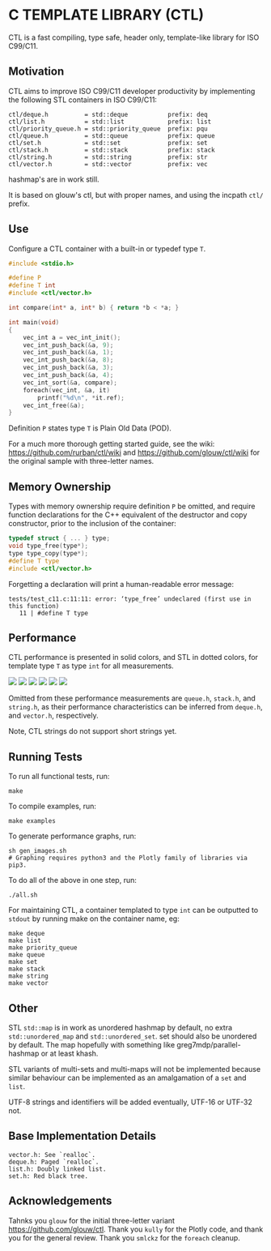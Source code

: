 # C TEMPLATE LIBRARY (CTL)

CTL is a fast compiling, type safe, header only, template-like library for ISO C99/C11.

## Motivation

CTL aims to improve ISO C99/C11 developer productivity by implementing the following
STL containers in ISO C99/C11:

```
ctl/deque.h          = std::deque           prefix: deq
ctl/list.h           = std::list            prefix: list
ctl/priority_queue.h = std::priority_queue  prefix: pqu
ctl/queue.h          = std::queue           prefix: queue
ctl/set.h            = std::set             prefix: set
ctl/stack.h          = std::stack           prefix: stack
ctl/string.h         = std::string          prefix: str
ctl/vector.h         = std::vector          prefix: vec
```
hashmap's are in work still.

It is based on glouw's ctl, but with proper names, and using the incpath `ctl/` prefix.

## Use

Configure a CTL container with a built-in or typedef type `T`.

```C
#include <stdio.h>

#define P
#define T int
#include <ctl/vector.h>

int compare(int* a, int* b) { return *b < *a; }

int main(void)
{
    vec_int a = vec_int_init();
    vec_int_push_back(&a, 9);
    vec_int_push_back(&a, 1);
    vec_int_push_back(&a, 8);
    vec_int_push_back(&a, 3);
    vec_int_push_back(&a, 4);
    vec_int_sort(&a, compare);
    foreach(vec_int, &a, it)
        printf("%d\n", *it.ref);
    vec_int_free(&a);
}
```

Definition `P` states type `T` is Plain Old Data (POD).

For a much more thorough getting started guide,
see the wiki: https://github.com/rurban/ctl/wiki and
https://github.com/glouw/ctl/wiki for the original sample with three-letter names.

## Memory Ownership

Types with memory ownership require definition `P` be omitted, and require
function declarations for the C++ equivalent of the destructor and copy constructor,
prior to the inclusion of the container:

```C
typedef struct { ... } type;
void type_free(type*);
type type_copy(type*);
#define T type
#include <ctl/vector.h>
```

Forgetting a declaration will print a human-readable error message:

```shell
tests/test_c11.c:11:11: error: ‘type_free’ undeclared (first use in this function)
   11 | #define T type
```

## Performance

CTL performance is presented in solid colors, and STL in dotted colors,
for template type `T` as type `int` for all measurements.

![](images/vec.log.png)
![](images/lst.log.png)
![](images/deq.log.png)
![](images/set.log.png)
![](images/pqu.log.png)
![](images/compile.log.png)

Omitted from these performance measurements are `queue.h`, `stack.h`, and `string.h`,
as their performance characteristics can be inferred from `deque.h`, and `vector.h`,
respectively.

Note, CTL strings do not support short strings yet.

## Running Tests

To run all functional tests, run:

```shell
make
```

To compile examples, run:

```shell
make examples
```

To generate performance graphs, run:

```shell
sh gen_images.sh
# Graphing requires python3 and the Plotly family of libraries via pip3.
```

To do all of the above in one step, run:

```shell
./all.sh
```

For maintaining CTL, a container templated to type `int` can be
outputted to `stdout` by running make on the container name, eg:

```shell
make deque
make list
make priority_queue
make queue
make set
make stack
make string
make vector
```

## Other

STL `std::map` is in work as unordered hashmap by default, no extra `std::unordered_map`
and `std::unordered_set`. set should also be unordered by default.
The map hopefully with something like greg7mdp/parallel-hashmap or at least
khash.

STL variants of multi-sets and multi-maps will not be implemented because
similar behaviour can be implemented as an amalgamation of a `set` and `list`.

UTF-8 strings and identifiers will be added eventually, UTF-16 or UTF-32 not.

## Base Implementation Details

    vector.h: See `realloc`.
    deque.h: Paged `realloc`.
    list.h: Doubly linked list.
    set.h: Red black tree.

## Acknowledgements

Tahnks you `glouw` for the initial three-letter variant https://github.com/glouw/ctl.
Thank you `kully` for the Plotly code, and thank you for the general review.
Thank you `smlckz` for the `foreach` cleanup.
